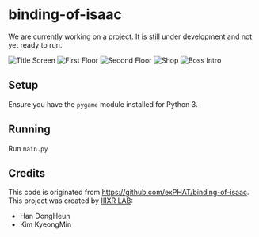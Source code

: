 binding-of-isaac
================

We are currently working on a project. It is still under development and not yet ready to run.

![Title Screen](https://raw.githubusercontent.com/ExPHAT/binding-of-isaac/master/screenshots/title.png)
![First Floor](https://raw.githubusercontent.com/ExPHAT/binding-of-isaac/master/screenshots/floor1.png)
![Second Floor](https://raw.githubusercontent.com/ExPHAT/binding-of-isaac/master/screenshots/floor2.png)
![Shop](https://raw.githubusercontent.com/ExPHAT/binding-of-isaac/master/screenshots/shop.png)
![Boss Intro](https://raw.githubusercontent.com/ExPHAT/binding-of-isaac/master/screenshots/boss.png)


Setup
-----

Ensure you have the `pygame` module installed for Python 3.


Running
-------

Run `main.py`


Credits
-------
This code is originated from https://github.com/exPHAT/binding-of-isaac.
This project was created by [IIIXR LAB](https://iiixr.korea.ac.kr/):
* Han DongHeun
* Kim KyeongMin
